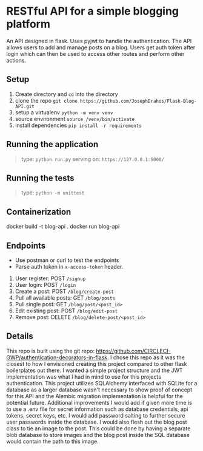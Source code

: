 # RESTful API for a simple blogging platform


An API designed in flask. Uses pyjwt to handle the authentication. The API allows users to add and manage posts on a blog. Users get auth token after login which can then be used to access other routes and perform other actions.

## Setup

1. Create directory and `cd` into the directory
2. clone the repo `git clone https://github.com/JosephDrahos/Flask-Blog-API.git`
3. setup a virtualenv `python -m venv venv`
4. source environment `source /venv/bin/activate`
4. install dependencies `pip install -r requirements`

## Running the application

> type: `python run.py`
> serving on: `https://127.0.0.1:5000/`

## Running the tests

> type: `python -m unittest`

## Containerization
docker build -t blog-api .
docker run blog-api

## Endpoints

- Use postman or curl to test the endpoints
- Parse auth token in `x-access-token` header.

1. User register: POST `/signup`
2. User login: POST `/login`
3. Create a post: POST `/blog/create-post`
4. Pull all available posts: GET `/blog/posts`
5. Pull single post: GET `/blog/post/<post_id>`
6. Edit existing post: POST `/blog/edit-post`
7. Remove post: DELETE `/blog/delete-post/<post_id>`

## Details

This repo is built using the git repo: https://github.com/CIRCLECI-GWP/authentication-decorators-in-flask. I chose this repo as it was the closest to how I envisioned creating this project compared to other flask boilerplates out there. I wanted a simple project structure and the JWT implementation was what I had in mind to use for this projects authentication. This project utilizes SQLAlchemy interfaced with SQLite for a database as a larger database wasn't necessary to show proof of concept for this API and the Alembic migration implementation is helpful for the potential future. Additional improvements I would add if given more time is to use a .env file for secret information such as database credentials, api tokens, secret keys, etc. I would add password salting to further secure user passwords inside the database. I would also flesh out the blog post class to tie an image to the post. This could be done by having a separate blob database to store images and the blog post inside the SQL database would contain the path to this image.